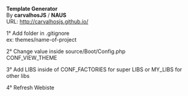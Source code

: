 **Template Generator<br>**
By **carvalhosJS** / **NAUS**<br>
URL: http://carvalhosjs.github.io/

1° Add folder in .gitignore<br>
ex: themes/name-of-project

2° Change value inside source/Boot/Config.php<br>
CONF_VIEW_THEME

3° Add LIBS inside of CONF_FACTORIES for super LIBS
or MY_LIBS for other libs

4° Refresh Webiste
